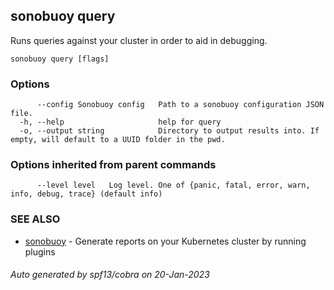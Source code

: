 ## sonobuoy query

Runs queries against your cluster in order to aid in debugging.

```
sonobuoy query [flags]
```

### Options

```
      --config Sonobuoy config   Path to a sonobuoy configuration JSON file.
  -h, --help                     help for query
  -o, --output string            Directory to output results into. If empty, will default to a UUID folder in the pwd.
```

### Options inherited from parent commands

```
      --level level   Log level. One of {panic, fatal, error, warn, info, debug, trace} (default info)
```

### SEE ALSO

* [sonobuoy](sonobuoy.md)	 - Generate reports on your Kubernetes cluster by running plugins

###### Auto generated by spf13/cobra on 20-Jan-2023
